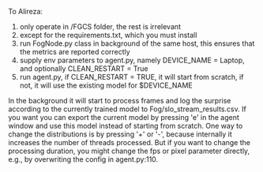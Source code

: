 To Alireza:

1. only operate in /FGCS folder, the rest is irrelevant
2. except for the requirements.txt, which you must install
3. run FogNode.py class in background of the same host, this ensures that the metrics are reported correctly
4. supply env parameters to agent.py, namely DEVICE_NAME = Laptop, and optionally CLEAN_RESTART = True
5. run agent.py, if CLEAN_RESTART = TRUE, it will start from scratch, if not, it will use the existing model for $DEVICE_NAME

In the background it will start to process frames and log the surprise according to the currently trained model to Fog/slo_stream_results.csv.
If you want you can export the current model by pressing 'e' in the agent window and use this model instead of starting from scratch.
One way to change the distributions is by pressing '+' or '-', because internally it increases the number of threads processed.
But if you want to change the processing duration, you might change the fps or pixel parameter directly, e.g., by overwriting the config in agent.py:110.